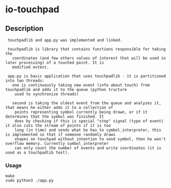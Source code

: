 # io-touchpad
## Description
    
     touchpadlib and app.py was implemented and linked.
     
     touchpadlib is library that contains functions responsible for taking the
       coordinates (and few others values of interest that will be used in later processing) of a touched point. It is
       modified evtest.
    
     app.py is basic application that uses touchpadlib - it is partitioned into two threads:
       one is continuously taking new event (info about touch) from touchpadlib and adds it to the queue (python tructure
        used to synchronize threads)
        
       second is taking the oldest event from the queue and analyzes it, that means he either adds it to a collection of
        points representing symbol currently being drawn, or if it determines that the symbol was finished. It       
        does by checking if this is special "stop" signal (type of event) it also cuts the stream of points if it is too  
        long (in time) and sends what he has to symbol_interpreter, this is implemented so that if someone randomly draws
        shapes on touchpad without intention to send symbol, then he won't overflow memory. Currently symbol_interpreter
        can only count the number of events and write coordinates (it is used as a touchpadlib test).
    
    
### Usage

    make
    sudo python3 ./app.py

